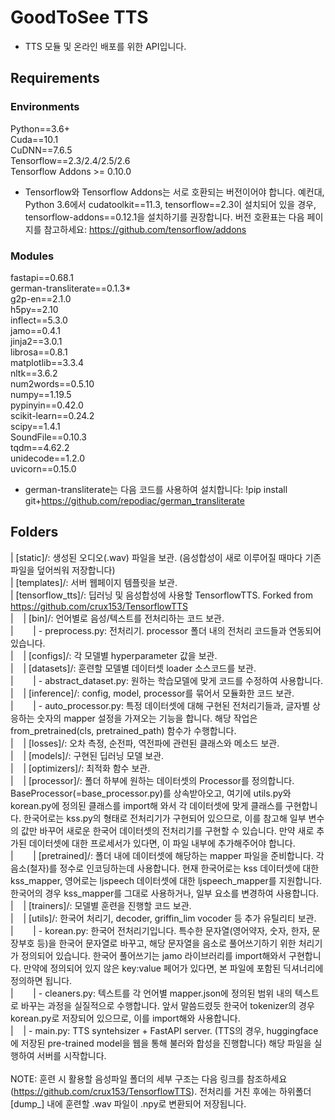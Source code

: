 # GoodToSee TTS

- TTS 모듈 및 온라인 배포를 위한 API입니다.

## Requirements
### Environments
Python==3.6+<br>
Cuda==10.1<br>
CuDNN==7.6.5<br>
Tensorflow==2.3/2.4/2.5/2.6<br>
Tensorflow Addons >= 0.10.0<br>

* Tensorflow와 Tensorflow Addons는 서로 호환되는 버전이어야 합니다. 예컨대, Python 3.6에서 cudatoolkit==11.3, tensorflow==2.3이 설치되어 있을 경우, tensorflow-addons==0.12.1을 설치하기를 권장합니다. 버전 호환표는 다음 페이지를 참고하세요: https://github.com/tensorflow/addons<br>

### Modules
fastapi==0.68.1<br>
german-transliterate==0.1.3*<br>
g2p-en==2.1.0<br>
h5py==2.10<br>
inflect==5.3.0<br>
jamo==0.4.1<br>
jinja2==3.0.1<br>
librosa==0.8.1<br>
matplotlib==3.3.4<br>
nltk==3.6.2<br>
num2words==0.5.10<br>
numpy==1.19.5<br>
pypinyin==0.42.0<br>
scikit-learn==0.24.2<br>
scipy==1.4.1<br>
SoundFile==0.10.3<br>
tqdm==4.62.2<br>
unidecode==1.2.0<br>
uvicorn==0.15.0<br>

* german-transliterate는 다음 코드를 사용하여 설치합니다: !pip install git+https://github.com/repodiac/german_transliterate<br>


## Folders
| [static]/: 생성된 오디오(.wav) 파일을 보관. (음성합성이 새로 이루어질 때마다 기존 파일을 덮어씌워 저장합니다)<br>
| [templates]/: 서버 웹페이지 템플릿을 보관.<br>
| [tensorflow_tts]/: 딥러닝 및 음성합성에 사용할 TensorflowTTS. Forked from https://github.com/crux153/TensorflowTTS<br>
|&nbsp;&nbsp;&nbsp;&nbsp;| [bin]/: 언어별로 음성/텍스트를 전처리하는 코드 보관.<br>
|&nbsp;&nbsp;&nbsp;&nbsp;&nbsp;&nbsp;&nbsp;&nbsp;| - preprocess.py: 전처리기. processor 폴더 내의 전처리 코드들과 연동되어 있습니다.<br>
|&nbsp;&nbsp;&nbsp;&nbsp;| [configs]/: 각 모델별 hyperparameter 값을 보관.<br>
|&nbsp;&nbsp;&nbsp;&nbsp;| [datasets]/: 훈련할 모델별 데이터셋 loader 소스코드를 보관.<br> 
|&nbsp;&nbsp;&nbsp;&nbsp;&nbsp;&nbsp;&nbsp;&nbsp;| - abstract_dataset.py: 원하는 학습모델에 맞게 코드를 수정하여 사용합니다.<br>
|&nbsp;&nbsp;&nbsp;&nbsp;| [inference]/: config, model, processor를 묶어서 모듈화한 코드 보관.<br>
|&nbsp;&nbsp;&nbsp;&nbsp;&nbsp;&nbsp;&nbsp;&nbsp;| - auto_processor.py: 특정 데이터셋에 대해 구현된 전처리기들과, 글자별 상응하는 숫자의 mapper 설정을 가져오는 기능을 합니다. 해당 작업은 from_pretrained(cls, pretrained_path) 함수가 수행합니다.<br>
|&nbsp;&nbsp;&nbsp;&nbsp;| [losses]/: 오차 측정, 순전파, 역전파에 관련된 클래스와 메소드 보관.<br>
|&nbsp;&nbsp;&nbsp;&nbsp;| [models]/: 구현된 딥러닝 모델 보관.<br>
|&nbsp;&nbsp;&nbsp;&nbsp;| [optimizers]/: 최적화 함수 보관.<br>
|&nbsp;&nbsp;&nbsp;&nbsp;| [processor]/: 폴더 하부에 원하는 데이터셋의 Processor를 정의합니다. BaseProcessor(=base_processor.py)를 상속받아오고, 여기에 utils.py와 korean.py에 정의된 클래스를 import해 와서 각 데이터셋에 맞게 클래스를 구현합니다. 한국어로는 kss.py의 형태로 전처리기가 구현되어 있으므로, 이를 참고해 일부 변수의 값만 바꾸어 새로운 한국어 데이터셋의 전처리기를 구현할 수 있습니다. 만약 새로 추가된 데이터셋에 대한 프로세서가 있다면, 이 파일 내부에 추가해주어야 합니다.<br>
|&nbsp;&nbsp;&nbsp;&nbsp;&nbsp;&nbsp;&nbsp;&nbsp;| [pretrained]/: 폴더 내에 데이터셋에 해당하는 mapper 파일을 준비합니다. 각 음소(철자)를 정수로 인코딩하는데 사용합니다. 현재 한국어로는 kss 데이터셋에 대한 kss_mapper, 영어로는 ljspeech 데이터셋에 대한 ljspeech_mapper를 지원합니다. 한국어의 경우 kss_mapper를 그대로 사용하거나, 일부 요소를 변경하여 사용합니다.<br>
|&nbsp;&nbsp;&nbsp;&nbsp;| [trainers]/: 모델별 훈련을 진행할 코드 보관.<br>
|&nbsp;&nbsp;&nbsp;&nbsp;| [utils]/: 한국어 처리기, decoder, griffin_lim vocoder 등 추가 유틸리티 보관.<br>
|&nbsp;&nbsp;&nbsp;&nbsp;&nbsp;&nbsp;&nbsp;&nbsp;| - korean.py: 한국어 전처리기입니다. 특수한 문자열(영어약자, 숫자, 한자, 문장부호 등)을 한국어 문자열로 바꾸고, 해당 문자열을 음소로 풀어쓰기하기 위한 처리기가 정의되어 있습니다. 한국어 풀어쓰기는 jamo 라이브러리를 import해와서 구현합니다. 만약에 정의되어 있지 않은 key:value 페어가 있다면, 본 파일에 포함된 딕셔너리에 정의하면 됩니다.<br>
|&nbsp;&nbsp;&nbsp;&nbsp;&nbsp;&nbsp;&nbsp;&nbsp;| - cleaners.py: 텍스트를 각 언어별 mapper.json에 정의된 범위 내의 텍스트로 바꾸는 과정을 실질적으로 수행합니다. 앞서 말씀드렸듯 한국어 tokenizer의 경우 korean.py로 저장되어 있으므로, 이를 import해와 사용합니다.<br>
|&nbsp;&nbsp;&nbsp;&nbsp;| - main.py: TTS syntehsizer + FastAPI server. (TTS의 경우, huggingface에 저장된 pre-trained model을 웹을 통해 불러와 합성을 진행합니다) 해당 파일을 실행하여 서버를 시작합니다.<br>
<br>
NOTE: 훈련 시 활용할 음성파일 폴더의 세부 구조는 다음 링크를 참조하세요(https://github.com/crux153/TensorflowTTS). 전처리를 거친 후에는 하위폴더 [dump_] 내에 훈련할 .wav 파일이 .npy로 변환되어 저장됩니다.
